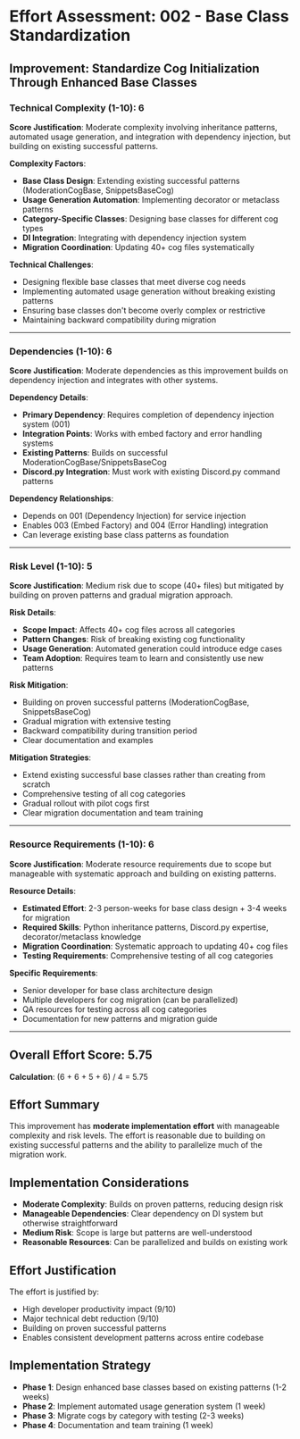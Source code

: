 # Effort Assessment: 002 - Base Class Standardization

## Improvement: Standardize Cog Initialization Through Enhanced Base Classes

### Technical Complexity (1-10): 6
**Score Justification**: Moderate complexity involving inheritance patterns, automated usage generation, and integration with dependency injection, but building on existing successful patterns.

**Complexity Factors**:
- **Base Class Design**: Extending existing successful patterns (ModerationCogBase, SnippetsBaseCog)
- **Usage Generation Automation**: Implementing decorator or metaclass patterns
- **Category-Specific Classes**: Designing base classes for different cog types
- **DI Integration**: Integrating with dependency injection system
- **Migration Coordination**: Updating 40+ cog files systematically

**Technical Challenges**:
- Designing flexible base classes that meet diverse cog needs
- Implementing automated usage generation without breaking existing patterns
- Ensuring base classes don't become overly complex or restrictive
- Maintaining backward compatibility during migration

---

### Dependencies (1-10): 6
**Score Justification**: Moderate dependencies as this improvement builds on dependency injection and integrates with other systems.

**Dependency Details**:
- **Primary Dependency**: Requires completion of dependency injection system (001)
- **Integration Points**: Works with embed factory and error handling systems
- **Existing Patterns**: Builds on successful ModerationCogBase/SnippetsBaseCog
- **Discord.py Integration**: Must work with existing Discord.py command patterns

**Dependency Relationships**:
- Depends on 001 (Dependency Injection) for service injection
- Enables 003 (Embed Factory) and 004 (Error Handling) integration
- Can leverage existing base class patterns as foundation

---

### Risk Level (1-10): 5
**Score Justification**: Medium risk due to scope (40+ files) but mitigated by building on proven patterns and gradual migration approach.

**Risk Details**:
- **Scope Impact**: Affects 40+ cog files across all categories
- **Pattern Changes**: Risk of breaking existing cog functionality
- **Usage Generation**: Automated generation could introduce edge cases
- **Team Adoption**: Requires team to learn and consistently use new patterns

**Risk Mitigation**:
- Building on proven successful patterns (ModerationCogBase, SnippetsBaseCog)
- Gradual migration with extensive testing
- Backward compatibility during transition period
- Clear documentation and examples

**Mitigation Strategies**:
- Extend existing successful base classes rather than creating from scratch
- Comprehensive testing of all cog categories
- Gradual rollout with pilot cogs first
- Clear migration documentation and team training

---

### Resource Requirements (1-10): 6
**Score Justification**: Moderate resource requirements due to scope but manageable with systematic approach and building on existing patterns.

**Resource Details**:
- **Estimated Effort**: 2-3 person-weeks for base class design + 3-4 weeks for migration
- **Required Skills**: Python inheritance patterns, Discord.py expertise, decorator/metaclass knowledge
- **Migration Coordination**: Systematic approach to updating 40+ cog files
- **Testing Requirements**: Comprehensive testing of all cog categories

**Specific Requirements**:
- Senior developer for base class architecture design
- Multiple developers for cog migration (can be parallelized)
- QA resources for testing across all cog categories
- Documentation for new patterns and migration guide

---

## Overall Effort Score: 5.75
**Calculation**: (6 + 6 + 5 + 6) / 4 = 5.75

## Effort Summary
This improvement has **moderate implementation effort** with manageable complexity and risk levels. The effort is reasonable due to building on existing successful patterns and the ability to parallelize much of the migration work.

## Implementation Considerations
- **Moderate Complexity**: Builds on proven patterns, reducing design risk
- **Manageable Dependencies**: Clear dependency on DI system but otherwise straightforward
- **Medium Risk**: Scope is large but patterns are well-understood
- **Reasonable Resources**: Can be parallelized and builds on existing work

## Effort Justification
The effort is justified by:
- High developer productivity impact (9/10)
- Major technical debt reduction (9/10)
- Building on proven successful patterns
- Enables consistent development patterns across entire codebase

## Implementation Strategy
- **Phase 1**: Design enhanced base classes based on existing patterns (1-2 weeks)
- **Phase 2**: Implement automated usage generation system (1 week)
- **Phase 3**: Migrate cogs by category with testing (2-3 weeks)
- **Phase 4**: Documentation and team training (1 week)
